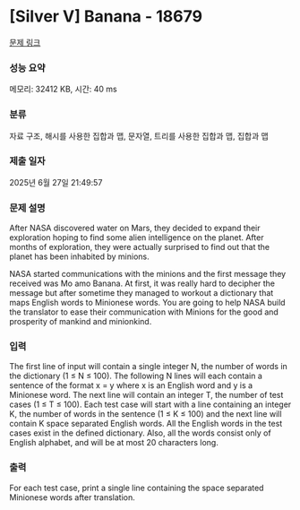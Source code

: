 # [Silver V] Banana - 18679 

[문제 링크](https://www.acmicpc.net/problem/18679) 

### 성능 요약

메모리: 32412 KB, 시간: 40 ms

### 분류

자료 구조, 해시를 사용한 집합과 맵, 문자열, 트리를 사용한 집합과 맵, 집합과 맵

### 제출 일자

2025년 6월 27일 21:49:57

### 문제 설명

<p>After NASA discovered water on Mars, they decided to expand their exploration hoping to find some alien intelligence on the planet. After months of exploration, they were actually surprised to find out that the planet has been inhabited by minions.</p>

<p>NASA started communications with the minions and the first message they received was Mo amo Banana. At first, it was really hard to decipher the message but after sometime they managed to workout a dictionary that maps English words to Minionese words. You are going to help NASA build the translator to ease their communication with Minions for the good and prosperity of mankind and minionkind.</p>

### 입력 

 <p>The first line of input will contain a single integer N, the number of words in the dictionary (1 ≤ N ≤ 100). The following N lines will each contain a sentence of the format x = y where x is an English word and y is a Minionese word. The next line will contain an integer T, the number of test cases (1 ≤ T ≤ 100). Each test case will start with a line containing an integer K, the number of words in the sentence (1 ≤ K ≤ 100) and the next line will contain K space separated English words. All the English words in the test cases exist in the defined dictionary. Also, all the words consist only of English alphabet, and will be at most 20 characters long.</p>

### 출력 

 <p>For each test case, print a single line containing the space separated Minionese words after translation.</p>


